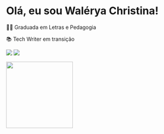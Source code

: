 # Olá, eu sou Walérya Christina!

 
👩‍🎓 Graduada em Letras e Pedagogia

:books: Tech Writer em transição

<a href="https://www.linkedin.com/in/wal%C3%A9rya/" target="_blank"><img src="https://img.shields.io/badge/-LinkedIn-%230077B5?style=for-the-badge&logo=linkedin&logoColor=white" target="_blank"></a>
<a href = "mailto:waleryachris@gmail.com"><img src="https://img.shields.io/badge/-Gmail-%23333?style=for-the-badge&logo=gmail&logoColor=white" target="_blank"></a>
 
 
<div>
  <a href="https://beacons.ai/Walerya">
  <img height="180em" src="https://github-readme-stats.vercel.app/api?username=Waleryaa&show_icons=true&theme=dracula&include_all_commits=true&count_private=true"/>
</div>
